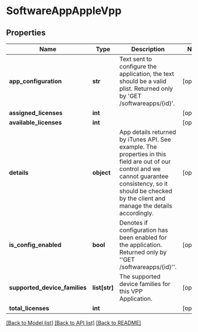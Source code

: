 # SoftwareAppAppleVpp

## Properties
Name | Type | Description | Notes
------------ | ------------- | ------------- | -------------
**app_configuration** | **str** | Text sent to configure the application, the text should be a valid plist.  Returned only by &#x27;GET /softwareapps/{id}&#x27;. | [optional] 
**assigned_licenses** | **int** |  | [optional] 
**available_licenses** | **int** |  | [optional] 
**details** | **object** | App details returned by iTunes API. See example. The properties in this field are out of our control and we cannot guarantee consistency, so it should be checked by the client and manage the details accordingly. | [optional] 
**is_config_enabled** | **bool** | Denotes if configuration has been enabled for the application.  Returned only by &#x27;&#x27;GET /softwareapps/{id}&#x27;&#x27;. | [optional] 
**supported_device_families** | **list[str]** | The supported device families for this VPP Application. | [optional] 
**total_licenses** | **int** |  | [optional] 

[[Back to Model list]](../README.md#documentation-for-models) [[Back to API list]](../README.md#documentation-for-api-endpoints) [[Back to README]](../README.md)

